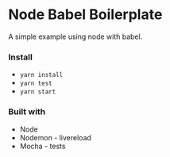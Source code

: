 # Node Babel Boilerplate

A simple example using node with babel.

### Install

- `yarn install`
- `yarn test`
- `yarn start`

### Built with

- Node
- Nodemon - livereload
- Mocha - tests